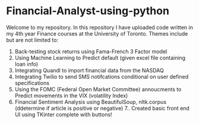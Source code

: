 # Financial-Analyst-using-python
Welcome to my repository. In this repository I have uploaded code written in my 4th year Finance courses at the University of Toronto.
Themes include but are not limited to: 
1. Back-testing stock returns using Fama-French 3 Factor model
2. Using Machine Learning to Predict default (given excel file containing loan info)
3. Integrating Quandl to import financial data from the NASDAQ
4. Integrating Twilio to send SMS notifcations conditional on user defined specifications
5. Using the FOMC (Federal Open Market Committee) annoucments to Predict movements in the VIX (volatility Index) 
6. Financial Sentiment Analysis using BeautifulSoup, nltk.corpus (ddetermine if article is positive or negative)
7.. Created basic front end UI using TKinter complete with buttons! 

